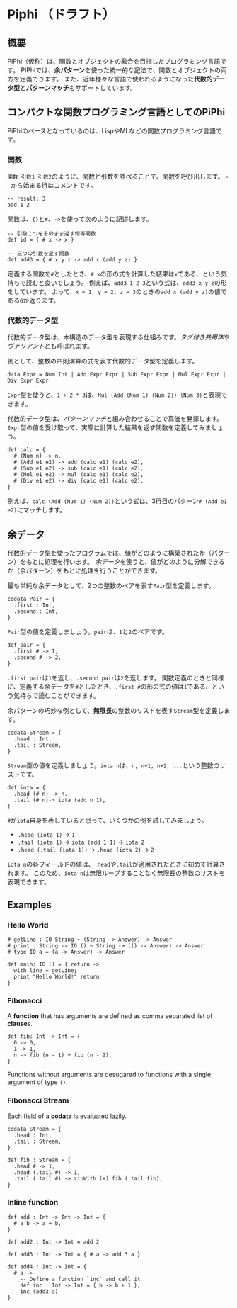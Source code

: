 # Piphi （ドラフト）

## 概要

PiPhi（仮称）は、関数とオブジェクトの融合を目指したプログラミング言語です。
PiPhiでは、**余パターン**を使った統一的な記法で、関数とオブジェクトの両方を定義できます。
また、近年様々な言語で使われるようになった**代数的データ型**と**パターンマッチ**もサポートしています。

## コンパクトな関数プログラミング言語としてのPiPhi

PiPhiのベースとなっているのは、LispやMLなどの関数プログラミング言語です。

### 関数

`関数 引数1 引数2`のように、関数と引数を並べることで、関数を呼び出します。
`--`から始まる行はコメントです。

```
-- result: 3
add 1 2
```

関数は、`{}`と`#`、`->`を使って次のように記述します。

```
-- 引数１つをそのまま返す恒等関数
def id = { # x -> x }

-- 三つの引数を足す関数
def add3 = { # x y z -> add x (add y z) }
```

定義する関数を`#`としたとき、`# x`の形の式を計算した結果は`x`である、という気持ちで読むと良いでしょう。
例えば、`add3 1 2 3`という式は、`add3 x y z`の形をしています。
よって、`x = 1, y = 2, z = 3`のときの`add x (add y z)`の値である`6`が返ります。

### 代数的データ型

代数的データ型は、木構造のデータ型を表現する仕組みです。*タグ付き共用体*や*ヴァリアント*とも呼ばれます。

例として、整数の四則演算の式を表す代数的データ型を定義します。

```
data Expr = Num Int | Add Expr Expr | Sub Expr Expr | Mul Expr Expr | Div Expr Expr
```

`Expr`型を使うと、`1 + 2 * 3`は、`Mul (Add (Num 1) (Num 2)) (Num 3)`と表現できます。

代数的データ型は、*パターンマッチ*と組み合わせることで真価を発揮します。
`Expr`型の値を受け取って、実際に計算した結果を返す関数を定義してみましょう。

```
def calc = {
  # (Num n) -> n,
  # (Add e1 e2) -> add (calc e1) (calc e2),
  # (Sub e1 e2) -> sub (calc e1) (calc e2),
  # (Mul e1 e2) -> mul (calc e1) (calc e2),
  # (Div e1 e2) -> div (calc e1) (calc e2),
}
```

例えば、`calc (Add (Num 1) (Num 2))`という式は、3行目のパターン`# (Add e1 e2)`にマッチします。

## 余データ

代数的データ型を使ったプログラムでは、値がどのように構築されたか（パターン）をもとに処理を行います。
*余データ*を使うと、値がどのように分解できるか（余パターン）をもとに処理を行うことができます。

最も単純な余データとして、2つの整数のペアを表す`Pair`型を定義します。

```
codata Pair = {
  .first : Int,
  .second : Int,
}
```

`Pair`型の値を定義しましょう。`pair`は、`1`と`2`のペアです。

```
def pair = {
  .first # -> 1,
  .second # -> 2,
}
```

`.first pair`は`1`を返し、`.second pair`は`2`を返します。
関数定義のときと同様に、定義する余データを`#`としたとき、`.first #`の形の式の値は`1`である、という気持ちで読むことができます。

余パターンの巧妙な例として、**無限長**の整数のリストを表す`Stream`型を定義します。

```
codata Stream = {
  .head : Int,
  .tail : Stream,
}
```

`Stream`型の値を定義しましょう。`iota n`は、`n, n+1, n+2, ...`という整数のリストです。

```
def iota = {
  .head (# n) -> n,
  .tail (# n)-> iota (add n 1),
}
```

`#`が`iota`自身を表していると思って、いくつかの例を試してみましょう。

- `.head (iota 1)` -> `1`
- `.tail (iota 1)` -> `iota (add 1 1)` -> `iota 2`
- `.head (.tail (iota 1))` -> `.head (iota 2)` -> `2`

`iota n`の各フィールドの値は、`.head`や`.tail`が適用されたときに初めて計算されます。
このため、`iota n`は無限ループすることなく無限長の整数のリストを表現できます。

## Examples

### Hello World

```
# getLine : IO String ~ (String -> Answer) -> Answer
# print : String -> IO () ~ String -> (() -> Answer) -> Answer
# type IO a = (a -> Answer) -> Answer

def main: IO () = { return ->
  with line = getLine;
  print "Hello World!" return
}
```

### Fibonacci

A **function** that has arguments are defined as comma separated list of **clause**s.

```
def fib: Int -> Int = {
  0 -> 0,
  1 -> 1,
  n -> fib (n - 1) + fib (n - 2),
}
```

Functions without arguments are desugared to functions with a single argument of type `()`.

### Fibonacci Stream

Each field of a **codata** is evaluated lazily.

```
codata Stream = {
  .head : Int,
  .tail : Stream,
}

def fib : Stream = {
  .head # -> 1,
  .head (.tail #) -> 1,
  .tail (.tail #) -> zipWith (+) fib (.tail fib),
}
```

### Inline function

```
def add : Int -> Int -> Int = {
  # a b -> a + b,
}

def add2 : Int -> Int = add 2

def add3 : Int -> Int = { # a -> add 3 a }

def add4 : Int -> Int = {
  # a ->
    -- Define a function `inc` and call it
    def inc : Int -> Int = { b -> b + 1 };
    inc (add3 a)
}
```